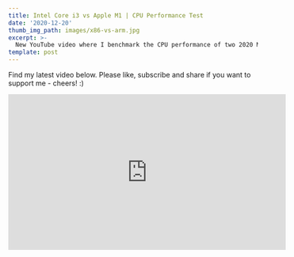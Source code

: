 ```yaml
---
title: Intel Core i3 vs Apple M1 | CPU Performance Test
date: '2020-12-20'
thumb_img_path: images/x86-vs-arm.jpg
excerpt: >-
  New YouTube video where I benchmark the CPU performance of two 2020 Macbook Air notebooks which look almost identical on the outside but are very different on the inside.
template: post
---
```


Find my latest video below. Please like, subscribe and share if you want to support me - cheers! :)

<iframe width="560" height="315" src="https://www.youtube.com/embed/6TfPKvG5NKs" frameborder="0" allow="accelerometer; autoplay; clipboard-write; encrypted-media; gyroscope; picture-in-picture" allowfullscreen></iframe>